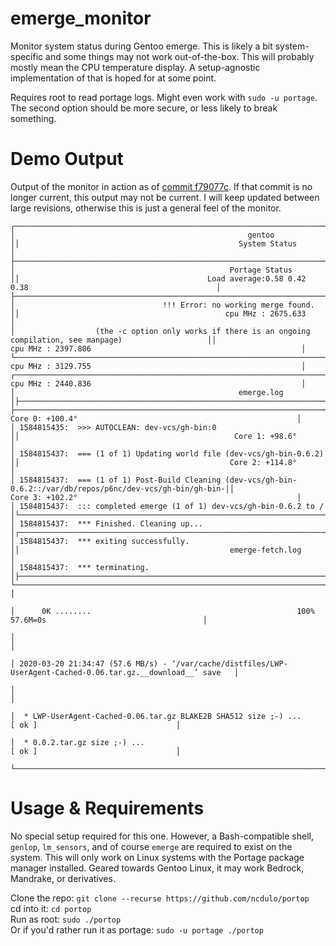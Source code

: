 # emerge_monitor

Monitor system status during Gentoo emerge. This is likely a bit
system-specific and some things may not work out-of-the-box. This will
probably mostly mean the CPU temperature display. A setup-agnostic
implementation of that is hoped for at some point.

Requires root to read portage logs. Might even work with `sudo -u portage`.
The second option should be more secure, or less likely to break something.

# Demo Output
Output of the monitor in action as of [commit f79077c](https://github.com/ncdulo/portop/commit/f79077c7a58e9779ff51143670dd488a75f8cbab). If that commit is no longer current, this output may not be current. I will keep updated between large revisions, otherwise this is just a general feel of the monitor.
```
┌───────────────────────────────────────────────────────────────────────────────────────────────────────────────┐┌───────────────────────────────────────────────────────────────────────────────────────────────────────────────┐
│                                                    gentoo                                                     ││                                                 System Status                                                 │
├───────────────────────────────────────────────────────────────────────────────────────────────────────────────┤├───────────────────────────────────────────────────────────────────────────────────────────────────────────────┤
│                                                Portage Status                                                 ││                                          Load average:0.58 0.42 0.38                                          │
├───────────────────────────────────────────────────────────────────────────────────────────────────────────────┤├───────────────────────────────────────────────────────────────────────────────────────────────────────────────┤
│                                 !!! Error: no working merge found.                                            ││                                              cpu MHz : 2675.633                                               │
│                  (the -c option only works if there is an ongoing compilation, see manpage)                   ││                                              cpu MHz : 2397.806                                               │
└───────────────────────────────────────────────────────────────────────────────────────────────────────────────┘│                                              cpu MHz : 3129.755                                               │
┌───────────────────────────────────────────────────────────────────────────────────────────────────────────────┐│                                              cpu MHz : 2440.836                                               │
│                                                  emerge.log                                                   │├───────────────────────────────────────────────────────────────────────────────────────────────────────────────┤
├───────────────────────────────────────────────────────────────────────────────────────────────────────────────┤│                                               Core 0: +100.4°                                                 │
│ 1584815435:  >>> AUTOCLEAN: dev-vcs/gh-bin:0                                                                  ││                                                Core 1: +98.6°                                                 │
│ 1584815437:  === (1 of 1) Updating world file (dev-vcs/gh-bin-0.6.2)                                          ││                                               Core 2: +114.8°                                                 │
│ 1584815437:  === (1 of 1) Post-Build Cleaning (dev-vcs/gh-bin-0.6.2::/var/db/repos/p6nc/dev-vcs/gh-bin/gh-bin-││                                               Core 3: +102.2°                                                 │
│ 1584815437:  ::: completed emerge (1 of 1) dev-vcs/gh-bin-0.6.2 to /                                          │└───────────────────────────────────────────────────────────────────────────────────────────────────────────────┘
│ 1584815437:  *** Finished. Cleaning up...                                                                     │┌───────────────────────────────────────────────────────────────────────────────────────────────────────────────┐
│ 1584815437:  *** exiting successfully.                                                                        ││                                               emerge-fetch.log                                                │
│ 1584815437:  *** terminating.                                                                                 │├───────────────────────────────────────────────────────────────────────────────────────────────────────────────┤
└───────────────────────────────────────────────────────────────────────────────────────────────────────────────┘│                                                                                                               │
                                                                                                                 │      0K ........                                              100% 57.6M=0s                                   │
                                                                                                                 │                                                                                                               │
                                                                                                                 │ 2020-03-20 21:34:47 (57.6 MB/s) - ‘/var/cache/distfiles/LWP-UserAgent-Cached-0.06.tar.gz.__download__’ save   │
                                                                                                                 │                                                                                                               │
                                                                                                                 │  * LWP-UserAgent-Cached-0.06.tar.gz BLAKE2B SHA512 size ;-) ...          [ ok ]                               │
                                                                                                                 │  * 0.0.2.tar.gz size ;-) ...                                             [ ok ]                               │
                                                                                                                 └───────────────────────────────────────────────────────────────────────────────────────────────────────────────┘
```
# Usage & Requirements
No special setup required for this one. However, a Bash-compatible shell, `genlop`, `lm_sensors`, and of course `emerge` are required to exist on the system. This will only work on Linux systems with the Portage package manager installed. Geared towards Gentoo Linux, it may work Bedrock, Mandrake, or derivatives.

Clone the repo: `git clone --recurse https://github.com/ncdulo/portop`<br>
cd into it: `cd portop`<br>
Run as root: `sudo ./portop`<br>
Or if you'd rather run it as portage: `sudo -u portage ./portop`<br>
